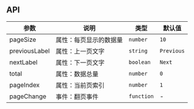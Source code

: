 ## API

| 参数 | 说明 | 类型 | 默认值 |
| --- | --- | --- | --- |
| pageSize | 属性：每页显示的数据量 | `number` | `10` |
| previousLabel | 属性：上一页文字 | `string` | `Previous` |
| nextLabel | 属性：下一页文字 | `boolean` | `Next` |
| total | 属性：数据总量 | `number` | `0` |
| pageIndex | 属性：当前页索引 | `number` | `1` |
| pageChange | 事件：翻页事件 | `function` | - |

